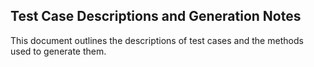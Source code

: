 ## Test Case Descriptions and Generation Notes

This document outlines the descriptions of test cases and the methods used to generate them.
